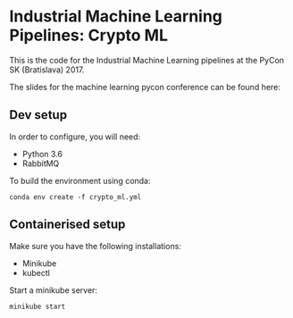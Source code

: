 # Industrial Machine Learning Pipelines: Crypto ML
This is the code for the Industrial Machine Learning 
pipelines at the PyCon SK (Bratislava) 2017.

The slides for the machine learning pycon conference can be found here: [](https://github.com/axsauze/industrial-machine-learning)

## Dev setup

In order to configure, you will need:
* Python 3.6
* RabbitMQ


To build the environment using conda:
```
conda env create -f crypto_ml.yml 
```

## Containerised setup

Make sure you have the following installations:
* Minikube
* kubectl

Start a minikube server:
```
minikube start
```


